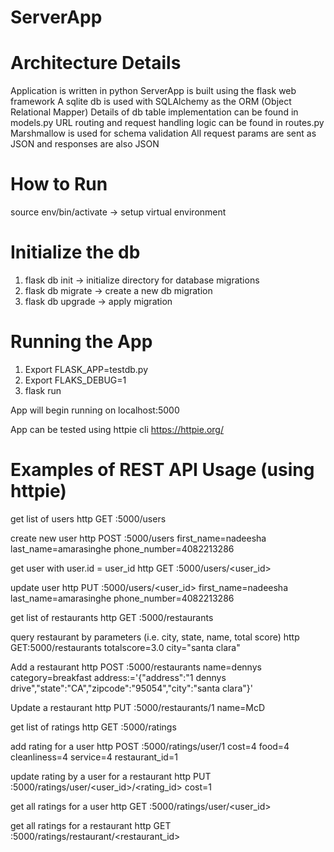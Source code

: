 # ServerApp

# Architecture Details

Application is written in python
ServerApp is built using the flask web framework
A sqlite db is used with SQLAlchemy as the ORM (Object Relational Mapper)
Details of db table implementation can be found in models.py
URL routing and request handling logic can be found in routes.py
Marshmallow is used for schema validation
All request params are sent as JSON and responses are also JSON

# How to Run
source env/bin/activate -> setup virtual environment

# Initialize the db
1. flask db init -> initialize directory for database migrations
2. flask db migrate -> create a new db migration
3. flask db upgrade -> apply migration

# Running the App
1. Export FLASK_APP=testdb.py
2. Export FLAKS_DEBUG=1
3. flask run

App will begin running on localhost:5000

App can be tested using httpie cli
https://httpie.org/

# Examples of REST API Usage (using httpie)
get list of users
http GET :5000/users

create new user
http POST :5000/users first_name=nadeesha last_name=amarasinghe phone_number=4082213286

get user with user.id = user_id
http GET :5000/users/<user_id>

update user
http PUT :5000/users/<user_id> first_name=nadeesha last_name=amarasinghe phone_number=4082213286

get list of restaurants
http GET :5000/restaurants

query restaurant by parameters (i.e. city, state, name, total score)
http GET:5000/restaurants totalscore=3.0 city="santa clara"

Add a restaurant 
http POST :5000/restaurants name=dennys category=breakfast address:='{"address":"1 dennys drive","state":"CA","zipcode":"95054","city":"santa clara"}'

Update a restaurant 
http PUT :5000/restaurants/1 name=McD 

get list of ratings
http GET :5000/ratings

add rating for a user
http POST :5000/ratings/user/1 cost=4 food=4 cleanliness=4 service=4 restaurant_id=1

update rating by a user for a restaurant
http PUT :5000/ratings/user/<user_id>/<rating_id> cost=1

get all ratings for a user
http GET :5000/ratings/user/<user_id>

get all ratings for a restaurant
http GET :5000/ratings/restaurant/<restaurant_id>
